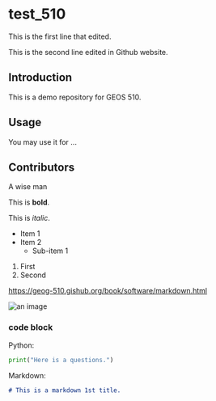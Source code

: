 # test_510

This is the first line that edited.

This is the second line edited in Github website.

## Introduction

This is a demo repository for GEOS 510.

## Usage

You may use it for ...

## Contributors

A wise man

This is **bold**.

This is _italic_.

- Item 1
- Item 2
  - Sub-item 1

1. First 
2. Second

<https://geog-510.gishub.org/book/software/markdown.html>

![an image](https://geog-510.gishub.org/_static/logo.png)

### code block

Python:
```python
print("Here is a questions.")
```

Markdown:
```markdown
# This is a markdown 1st title.
```